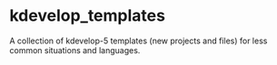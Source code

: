 # kdevelop_templates
A collection of kdevelop-5 templates (new projects and files) for less common situations and languages.
